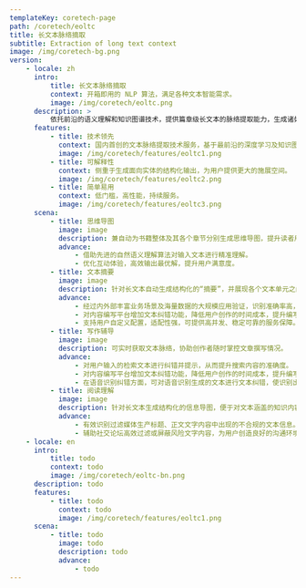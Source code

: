 ```yaml
---
templateKey: coretech-page
path: /coretech/eoltc
title: 长文本脉络摘取
subtitle: Extraction of long text context
image: /img/coretech-bg.png
version:
    - locale: zh
      intro:
          title: 长文本脉络摘取
          context: 开箱即用的 NLP 算法，满足各种文本智能需求。
          image: /img/coretech/eoltc.png
      description: >
          依托前沿的语义理解和知识图谱技术，提供篇章级长文本的脉络提取能力，生成诸如“思维导图”的结构化数 据，让篇章级的长文本能够被机器所“理解”，以进行更深度的解析和处理。
      features:
          - title: 技术领先
            context: 国内首创的文本脉络提取技术服务，基于最前沿的深度学习及知识图谱的技术沉淀，结合长期的大数据积淀，提供行业领先的文本理解技术。
            image: /img/coretech/features/eoltc1.png
          - title: 可解释性
            context: 侧重于生成面向实体的结构化输出，为用户提供更大的施展空间。
            image: /img/coretech/features/eoltc2.png
          - title: 简单易用
            context: 低门槛，高性能，持续服务。
            image: /img/coretech/features/eoltc3.png
      scena:
          - title: 思维导图
            image: image
            description: 兼自动为书籍整体及其各个章节分别生成思维导图，提升读者用户对书籍的理解程度。
            advance:
                - 借助先进的自然语义理解算法对输入文本进行精准理解。
                - 优化互动体验，高效输出最优解，提升用户满意度。
          - title: 文本摘要
            image: image
            description: 针对长文本自动生成结构化的“摘要”，并展现各个文本单元之间的句法关系， 给用户提供更多的应用空间。
            advance:
                - 经过内外部丰富业务场景及海量数据的大规模应用验证，识别准确率高，业内领先。
                - 对内容编写平台增加文本纠错功能，降低用户创作的时间成本，提升编写内容质量。
                - 支持用户自定义配置，适配性强，可提供高并发、稳定可靠的服务保障。
          - title: 写作辅导
            image: image
            description: 可实时获取文本脉络，协助创作者随时掌控文章撰写情况。
            advance:
                - 对用户输入的检索文本进行纠错并提示，从而提升搜索内容的准确度。
                - 对内容编写平台增加文本纠错功能，降低用户创作的时间成本，提升编写内容质量。
                - 在语音识别纠错方面，可对语音识别生成的文本进行文本纠错，使识别出的文本内容更精准，提升用户使用语音识别功能的体验。
          - title: 阅读理解
            image: image
            description: 针对长文本生成结构化的信息导图，便于对文本涵盖的知识内容进行深度推 衍及解析。
            advance:
                - 有效识别过滤媒体生产标题、正文文字内容中出现的不合规的文本信息。
                - 辅助社交论坛高效过滤或屏蔽风险文字内容，为用户创造良好的沟通环境。
    - locale: en
      intro:
          title: todo
          context: todo
          image: /img/coretech/eoltc-bn.png
      description: todo
      features:
          - title: todo
            context: todo
            image: /img/coretech/features/eoltc1.png
      scena:
          - title: todo
            image: todo
            description: todo
            advance:
                - todo
---
```

